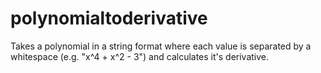 # polynomialtoderivative

Takes a polynomial in a string format where each value is separated by a whitespace (e.g. "x^4 + x^2 - 3") and calculates it's derivative.
